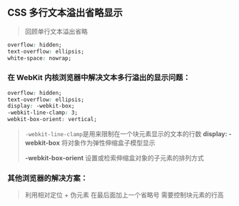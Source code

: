 ## CSS 多行文本溢出省略显示

> 回顾单行文本溢出省略

```css
overflow: hidden;
text-overflow: ellipsis;
white-space: nowrap;
```

### 在 WebKit 内核浏览器中解决文本多行溢出的显示问题：

```css
overflow: hidden;
text-overflow: ellipsis;
display: -webkit-box;
-webkit-line-clamp: 3;
webkit-box-orient: vertical;
```

> `-webkit-line-clamp`是用来限制在一个块元素显示的文本的行数
> **display: -webkit-box** 将对象作为弹性伸缩盒子模型显示
>
> **-webkit-box-orient** 设置或检索伸缩盒对象的子元素的排列方式

### 其他浏览器的解决方案：

> 利用相对定位 + 伪元素 在最后面加上一个省略号 需要控制块元素的行高
